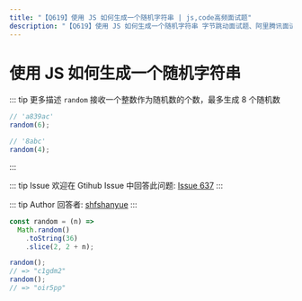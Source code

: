 ```yaml
---
title: "【Q619】使用 JS 如何生成一个随机字符串 | js,code高频面试题"
description: "【Q619】使用 JS 如何生成一个随机字符串 字节跳动面试题、阿里腾讯面试题、美团小米面试题。"
---
```


# 使用 JS 如何生成一个随机字符串

::: tip 更多描述
`random` 接收一个整数作为随机数的个数，最多生成 8 个随机数

```js
// 'a839ac'
random(6);

// '8abc'
random(4);
```

:::

::: tip Issue
欢迎在 Gtihub Issue 中回答此问题: [Issue 637](https://github.com/shfshanyue/Daily-Question/issues/637)
:::

::: tip Author
回答者: [shfshanyue](https://github.com/shfshanyue)
:::

```js
const random = (n) =>
  Math.random()
    .toString(36)
    .slice(2, 2 + n);

random();
// => "c1gdm2"
random();
// => "oir5pp"
```
